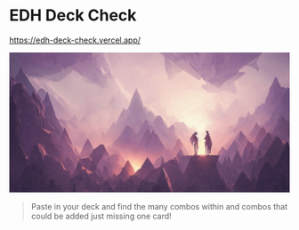 # EDH Deck Check

https://edh-deck-check.vercel.app/

![Header Image](public/header.png)

> Paste in your deck and find the many combos within and combos that could be added just missing one card!
